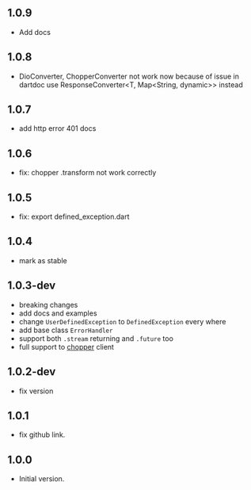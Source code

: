 ## 1.0.9
- Add docs

## 1.0.8
- DioConverter, ChopperConverter not work now because of issue in dartdoc use ResponseConverter<T, Map<String, dynamic>> instead 
## 1.0.7

- add http error 401 docs

## 1.0.6

- fix: chopper .transform not work correctly

## 1.0.5

- fix: export defined_exception.dart

## 1.0.4

- mark as stable

## 1.0.3-dev

- breaking changes
- add docs and examples
- change ```UserDefinedException``` to ```DefinedException``` every where 
- add base class ```ErrorHandler```
- support both ```.stream``` returning and ```.future``` too
- full support to [chopper](https://pub.dev/packages/chopper) client

## 1.0.2-dev

- fix version

## 1.0.1

- fix github link.

## 1.0.0

- Initial version.
